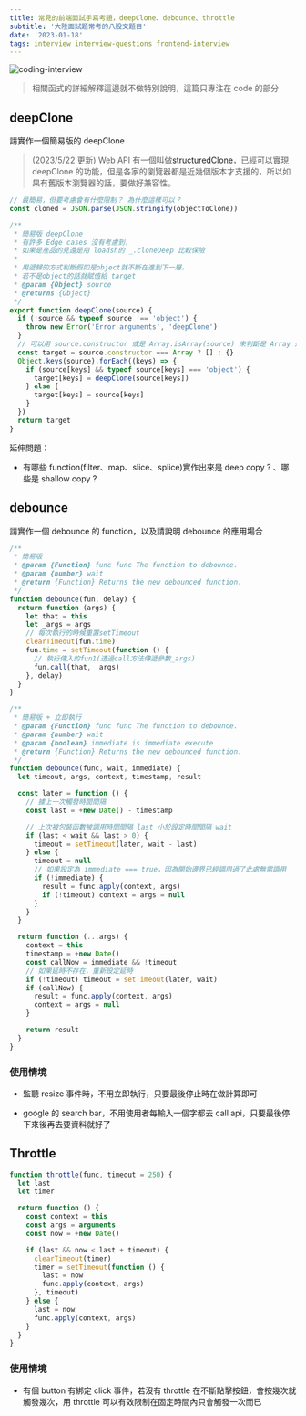 ```yaml
---
title: 常見的前端面試手寫考題，deepClone、debounce、throttle
subtitle: '大陸面試題常考的八股文題目'
date: '2023-01-18'
tags: interview interview-questions frontend-interview
---
```


![coding-interview](/images/post/common-frontend-interview-questions/interview.jpg)

> 相關函式的詳細解釋這邊就不做特別說明，這篇只專注在 code 的部分

## deepClone

請實作一個簡易版的 deepClone

> (2023/5/22 更新) Web API 有一個叫做[structuredClone](https://developer.mozilla.org/en-US/docs/Web/API/structuredClone)，已經可以實現 deepClone 的功能，但是各家的瀏覽器都是近幾個版本才支援的，所以如果有舊版本瀏覽器的話，要做好兼容性。

```js
// 最簡易，但要考慮會有什麼限制？ 為什麼這樣可以？
const cloned = JSON.parse(JSON.stringify(objectToClone))
```

```js
/**
 * 簡易版 deepClone
 * 有許多 Edge cases 沒有考慮到，
 * 如果是產品的見還是用 loadsh的 _.cloneDeep 比較保險
 *
 * 用遞歸的方式判斷假如是object就不斷在進到下一層，
 * 若不是object的話就賦值給 target
 * @param {Object} source
 * @returns {Object}
 */
export function deepClone(source) {
  if (!source && typeof source !== 'object') {
    throw new Error('Error arguments', 'deepClone')
  }
  // 可以用 source.constructor 或是 Array.isArray(source) 來判斷是 Array 還是 Object
  const target = source.constructor === Array ? [] : {}
  Object.keys(source).forEach((keys) => {
    if (source[keys] && typeof source[keys] === 'object') {
      target[keys] = deepClone(source[keys])
    } else {
      target[keys] = source[keys]
    }
  })
  return target
}
```

延伸問題：

- 有哪些 function(filter、map、slice、splice)實作出來是 deep copy ? 、哪些是 shallow copy ?

## debounce

請實作一個 debounce 的 function，以及請說明 debounce 的應用場合

```js
/**
 * 簡易版
 * @param {Function} func func The function to debounce.
 * @param {number} wait
 * @return {Function} Returns the new debounced function.
 */
function debounce(fun, delay) {
  return function (args) {
    let that = this
    let _args = args
    // 每次執行的時候重置setTimeout
    clearTimeout(fun.time)
    fun.time = setTimeout(function () {
      // 執行傳入的fun1(透過call方法傳遞參數_args)
      fun.call(that, _args)
    }, delay)
  }
}
```

```js
/**
 * 簡易版 + 立即執行
 * @param {Function} func func The function to debounce.
 * @param {number} wait
 * @param {boolean} immediate is immediate execute
 * @return {Function} Returns the new debounced function.
 */
function debounce(func, wait, immediate) {
  let timeout, args, context, timestamp, result

  const later = function () {
    // 據上一次觸發時間間隔
    const last = +new Date() - timestamp

    // 上次被包裝函數被調用時間間隔 last 小於設定時間間隔 wait
    if (last < wait && last > 0) {
      timeout = setTimeout(later, wait - last)
    } else {
      timeout = null
      // 如果設定為 immediate === true，因為開始邊界已經調用過了此處無需調用
      if (!immediate) {
        result = func.apply(context, args)
        if (!timeout) context = args = null
      }
    }
  }

  return function (...args) {
    context = this
    timestamp = +new Date()
    const callNow = immediate && !timeout
    // 如果延時不存在，重新設定延時
    if (!timeout) timeout = setTimeout(later, wait)
    if (callNow) {
      result = func.apply(context, args)
      context = args = null
    }

    return result
  }
}
```

### 使用情境

- 監聽 resize 事件時，不用立即執行，只要最後停止時在做計算即可

- google 的 search bar，不用使用者每輸入一個字都去 call api，只要最後停下來後再去要資料就好了

## Throttle

```js
function throttle(func, timeout = 250) {
  let last
  let timer

  return function () {
    const context = this
    const args = arguments
    const now = +new Date()

    if (last && now < last + timeout) {
      clearTimeout(timer)
      timer = setTimeout(function () {
        last = now
        func.apply(context, args)
      }, timeout)
    } else {
      last = now
      func.apply(context, args)
    }
  }
}
```

### 使用情境

- 有個 button 有綁定 click 事件，若沒有 throttle 在不斷點擊按鈕，會按幾次就觸發幾次，用 throttle 可以有效限制在固定時間內只會觸發一次而已
